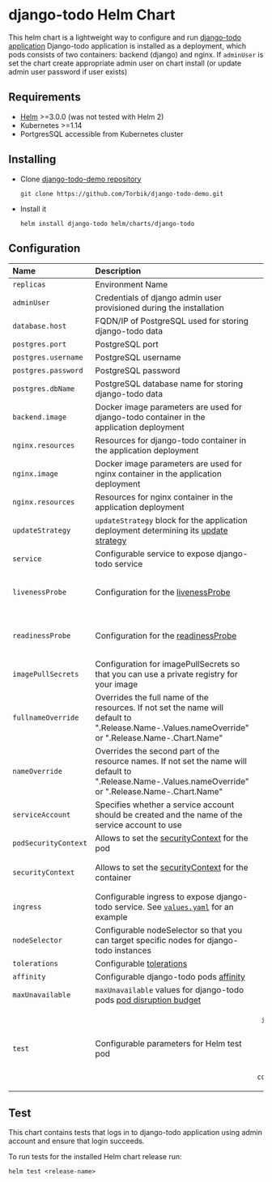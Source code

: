 # django-todo Helm Chart

This helm chart is a lightweight way to configure and run [django-todo application](https://github.com/shacker/django-todo)
Django-todo application is installed as a deployment, which pods consists of two containers: backend (django) and nginx.
If `adminUser` is set the chart create appropriate admin user on chart install (or update admin user password if user exists) 

## Requirements

* [Helm](https://helm.sh/) >=3.0.0 (was not tested with Helm 2)
* Kubernetes >=1.14
* PortgresSQL accessible from Kubernetes cluster

## Installing

* Clone [django-todo-demo repository](https://github.com/Torbik/django-todo-demo)
  ```
  git clone https://github.com/Torbik/django-todo-demo.git
  ```
* Install it
  ```
  helm install django-todo helm/charts/django-todo
  ```

## Configuration

| Name                 | Description                                                                                                                                                                          |                                                                                                                           Default                                                                                                                                            |
|:---------------------|:-------------------------------------------------------------------------------------------------------------------------------------------------------------------------------------|:----------------------------------------------------------------------------------------------------------------------------------------------------------------------------------------------------------------------------------------------------------------------------:|
| `replicas`           | Environment Name                                                                                                                                                                     |                                                                                                                              -                                                                                                                                               |
| `adminUser`          | Credentials of django admin user provisioned during the installation                                                                                                                 |                                                                                                                            `{}`                                                                                                                                              |
| `database.host`      | FQDN/IP of PostgreSQL used for storing django-todo data                                                                                                                              |                                                                                                                         `postgres`                                                                                                                                           |
| `postgres.port`      | PostgreSQL port                                                                                                                                                                      |                                                                                                                           `5432`                                                                                                                                             |
| `postgres.username`  | PostgreSQL username                                                                                                                                                                  |                                                                                                                         `postgres`                                                                                                                                           |
| `postgres.password`  | PostgreSQL password                                                                                                                                                                  |                                                                                                                         `postgres`                                                                                                                                           |
| `postgres.dbName`    | PostgreSQL database name for storing django-todo data                                                                                                                                |                                                                                                                           `todo`                                                                                                                                             |
| `backend.image`      | Docker image parameters are used for django-todo container in the application deployment                                                                                             |                                                                                          `repository: torbik/django-todo`<br>`tag: 0.0.1`<br>`pullPolicy: IfNotPresent`                                                                                                      |
| `nginx.resources`    | Resources for django-todo container in the application deployment                                                                                                                    |                                                                                                                            `{}`                                                                                                                                              |
| `nginx.image`        | Docker image parameters are used for nginx container in the application deployment                                                                                                   |                                                                                             `repository: nginx`<br>`tag: 1.17.8-alpine`<br>`pullPolicy: IfNotPresent`                                                                                                        |
| `nginx.resources`    | Resources for nginx container in the application deployment                                                                                                                          |                                                                                                                            `{}`                                                                                                                                              |
| `updateStrategy`     | `updateStrategy` block for the application deployment determining its [update strategy](https://kubernetes.io/docs/concepts/workloads/controllers/deployment/#updating-a-deployment) |                                                                                                                    `type: RollingUpdate`                                                                                                                                     |
| `service`            | Configurable service to expose django-todo service                                                                                                                                   |                                                                                                               `type: ClusterIP`<br>`port: 8080`                                                                                                                              |
| `livenessProbe`      | Configuration for the [livenessProbe](https://kubernetes.io/docs/tasks/configure-pod-container/configure-liveness-readiness-startup-probes/)                                         |                                                                        `initialDelaySeconds: 60`<br>`timeoutSeconds: 2`<br>`periodSeconds: 30`<br>`failureThreshold: 3`<br>`successThreshold: 1`                                                                             |
| `readinessProbe`     | Configuration for the [readinessProbe](https://kubernetes.io/docs/tasks/configure-pod-container/configure-liveness-readiness-startup-probes/)                                        |                                                                        `initialDelaySeconds: 10`<br>`timeoutSeconds: 2`<br>`periodSeconds: 10`<br>`failureThreshold: 3`<br>`successThreshold: 1`                                                                             |
| `imagePullSecrets`   | Configuration for imagePullSecrets so that you can use a private registry for your image                                                                                             |                                                                                                                            `[]`                                                                                                                                              |
| `fullnameOverride`   | Overrides the full name of the resources. If not set the name will default to ".Release.Name-.Values.nameOverride" or ".Release.Name-.Chart.Name"                                    |                                                                                                                            `""`                                                                                                                                              |
| `nameOverride`       | Overrides the second part of the resource names. If not set the name will default to ".Release.Name-.Values.nameOverride" or ".Release.Name-.Chart.Name"                             |                                                                                                                            `""`                                                                                                                                              |
| `serviceAccount`     | Specifies whether a service account should be created and the name of the service account to use                                                                                     |                                                                                                                  `create: true`<br>`name: ""`                                                                                                                                |
| `podSecurityContext` | Allows to set the [securityContext](https://kubernetes.io/docs/tasks/configure-pod-container/security-context/#set-the-security-context-for-a-pod) for the pod                       |                                                                                                                            `{}`                                                                                                                                              |
| `securityContext`    | Allows to set the [securityContext](https://kubernetes.io/docs/tasks/configure-pod-container/security-context/#set-the-security-context-for-a-container) for the container           |                                                                         `capabilities: { "drop": [ "ALL" ] }`<br>`readOnlyRootFilesystem: true`<br>`runAsNonRoot: true`<br>`runAsUser: 1000`                                                                                 |
| `ingress`            | Configurable ingress to expose django-todo service. See [`values.yaml`](values.yaml) for an example                                                                                  |                                                                                                                      `enabled: false`                                                                                                                                        |
| `nodeSelector`       | Configurable nodeSelector so that you can target specific nodes for django-todo instances                                                                                            |                                                                                                                            `{}`                                                                                                                                              |
| `tolerations`        | Configurable [tolerations](https://kubernetes.io/docs/concepts/configuration/taint-and-toleration/)                                                                                  |                                                                                                                            `[]`                                                                                                                                              |
| `affinity`           | Configurable django-todo pods [affinity](https://kubernetes.io/docs/concepts/configuration/assign-pod-node/#affinity-and-anti-affinity)                                              |                                                                                                                            `{}`                                                                                                                                              |
| `maxUnavailable`     | `maxUnavailable` values for django-todo pods [pod disruption budget](https://kubernetes.io/docs/concepts/workloads/pods/disruptions/)                                                |                                                                                                                              1                                                                                                                                               |
| `test`               | Configurable parameters for Helm test pod                                                                                                                                            | `enabled: true`<br>`image.repository: unguiculus/docker-python3-phantomjs-selenium`<br>`image.tag: v1`<br>`image.pullPolicy: IfNotPresent`<br>`securityContext.fsGroup: 1000`<br>`containerSecurityContext.runAsUser: 1000`<br>`containerSecurityContext.runAsNonRoot: true` |

## Test

This chart contains tests that logs in to django-todo application using admin account and ensure that login succeeds.

To run tests for the installed Helm chart release run:
```
helm test <release-name>
```
